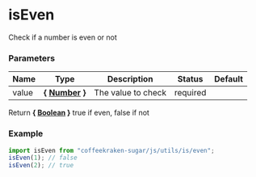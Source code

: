 # isEven

Check if a number is even or not

### Parameters

| Name  | Type                                                                                                   | Description        | Status   | Default |
| ----- | ------------------------------------------------------------------------------------------------------ | ------------------ | -------- | ------- |
| value | **{ [Number](https://developer.mozilla.org/fr/docs/Web/JavaScript/Reference/Objets_globaux/Number) }** | The value to check | required |

Return **{ [Boolean](https://developer.mozilla.org/fr/docs/Web/JavaScript/Reference/Objets_globaux/Boolean) }** true if even, false if not

### Example

```js
import isEven from "coffeekraken-sugar/js/utils/is/even";
isEven(1); // false
isEven(2); // true
```
